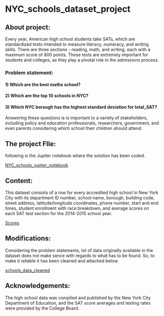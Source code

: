 # NYC_schools_dataset_project


## About project:
Every year, American high school students take SATs, which are standardized tests intended to measure literacy, numeracy, and writing skills. There are three sections - reading, math, and writing, each with a maximum score of 800 points. These tests are extremely important for students and colleges, as they play a pivotal role in the admissions process. 

### Problem statement:
#### 1) Which are the best maths school?
#### 2) Which are the top 10 schools in NYC?
#### 3) Which NYC borough has the highest standard deviation for total_SAT?

Answering these questions is  is important to a variety of stakeholders, including policy and education professionals, researchers, government, and even parents considering which school their children should attend.

## The project FIle:
following is the Jupiter notebook where the solution has been coded.

[NYC_schools_jupiter_notebook](https://github.com/nikhilkhawase/NYC_school_project/blob/main/NYC_schools_jupiter_notebook%20(1).ipynb)

## Content:
This dataset consists of a row for every accredited high school in New York City with its department ID number, school name, borough, building code, street address, latitude/longitude coordinates, phone number, start and end times, student enrollment with race breakdown, and average scores on each SAT test section for the 2014-2015 school year.

[Scores](https://github.com/nikhilkhawase/NYC_school_project/blob/main/scores.csv)

## Modifications:
Considering the problem statements, lot of data originally available in the dataset does not make sence with regards to what has to be found. So, to make it reliable it has been cleaned and attached below.

[schools_data_cleaned](https://github.com/nikhilkhawase/NYC_school_project/blob/main/schools_data_cleaned.csv)


## Acknowledgements:
The high school data was compiled and published by the New York City Department of Education, and the SAT score averages and testing rates were provided by the College Board.
